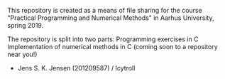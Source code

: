 This repository is created as a means of file sharing for the course "Practical Programming and Numerical Methods" in Aarhus University, spring 2019.

The repository is split into two parts:
    Programming exercises in C
    Implementation of numerical methods in C (coming soon to a repository near you!)

- Jens S. K. Jensen (201209587) / Icytroll
